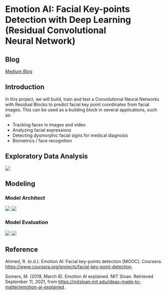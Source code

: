 # Emotion AI: Facial Key-points Detection with Deep Learning (Residual Convolutional Neural Network)

## Blog

[Medium Blog](https://baotramduong.medium.com/emotion-ai-facial-key-points-detection-with-deep-learning-residual-convolutional-neural-network-83fedd9977f2)

## Introduction

In this project, we will build, train and test a Convolutional Neural Networks
with Residual Blocks to predict facial key point coordinates from facial images. This can be used as a building block in several applications, such as:

* Tracking faces in images and video
* Analyzing facial expressions
* Detecting dysmorphic facial signs for medical diagnosis
* Biometrics / face recognition

## Exploratory Data Analysis

<img src = '../main/Data & Images/Facial Key Points.png' />

## Modeling

### Model Architect

<img src = '../main/Data & Images/Convolution & Identity Block.png' />

<img src = '../main/Data & Images/Deep Residual NN.png' />

### Model Evaluation

<img src = '../main/Data & Images/acc_loss_curve.png' />

<img src = '../main/Data & Images/prediction.png' />

## Reference

Ahmed, R. (n.d.). Emotion AI: Facial key-points detection [MOOC]. Coursera. https://www.coursera.org/projects/facial-key-point-detection.

Somers, M. (2019, March 8). Emotion AI explained. MIT Sloan. Retrieved September 11, 2021, from https://mitsloan.mit.edu/ideas-made-to-matter/emotion-ai-explained.

